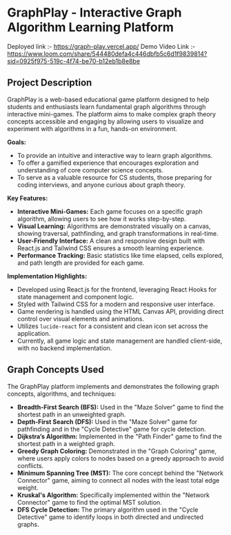 # GraphPlay - Interactive Graph Algorithm Learning Platform

Deployed link :- https://graph-play.vercel.app/
Demo Video Link :- https://www.loom.com/share/544480defa4c446dbfb5c6d1f9839814?sid=0925f975-519c-4f74-be70-b12eb1b8e8be

## Project Description
GraphPlay is a web-based educational game platform designed to help students and enthusiasts learn fundamental graph algorithms through interactive mini-games. The platform aims to make complex graph theory concepts accessible and engaging by allowing users to visualize and experiment with algorithms in a fun, hands-on environment.

**Goals:**
*   To provide an intuitive and interactive way to learn graph algorithms.
*   To offer a gamified experience that encourages exploration and understanding of core computer science concepts.
*   To serve as a valuable resource for CS students, those preparing for coding interviews, and anyone curious about graph theory.

**Key Features:**
*   **Interactive Mini-Games:** Each game focuses on a specific graph algorithm, allowing users to see how it works step-by-step.
*   **Visual Learning:** Algorithms are demonstrated visually on a canvas, showing traversal, pathfinding, and graph transformations in real-time.
*   **User-Friendly Interface:** A clean and responsive design built with React.js and Tailwind CSS ensures a smooth learning experience.
*   **Performance Tracking:** Basic statistics like time elapsed, cells explored, and path length are provided for each game.

**Implementation Highlights:**
*   Developed using React.js for the frontend, leveraging React Hooks for state management and component logic.
*   Styled with Tailwind CSS for a modern and responsive user interface.
*   Game rendering is handled using the HTML Canvas API, providing direct control over visual elements and animations.
*   Utilizes `lucide-react` for a consistent and clean icon set across the application.
*   Currently, all game logic and state management are handled client-side, with no backend implementation.

## Graph Concepts Used

The GraphPlay platform implements and demonstrates the following graph concepts, algorithms, and techniques:

*   **Breadth-First Search (BFS):** Used in the "Maze Solver" game to find the shortest path in an unweighted graph.
*   **Depth-First Search (DFS):** Used in the "Maze Solver" game for pathfinding and in the "Cycle Detective" game for cycle detection.
*   **Dijkstra’s Algorithm:** Implemented in the "Path Finder" game to find the shortest path in a weighted graph.
*   **Greedy Graph Coloring:** Demonstrated in the "Graph Coloring" game, where users apply colors to nodes based on a greedy approach to avoid conflicts.
*   **Minimum Spanning Tree (MST):** The core concept behind the "Network Connector" game, aiming to connect all nodes with the least total edge weight.
*   **Kruskal's Algorithm:** Specifically implemented within the "Network Connector" game to find the optimal MST solution.
*   **DFS Cycle Detection:** The primary algorithm used in the "Cycle Detective" game to identify loops in both directed and undirected graphs.
